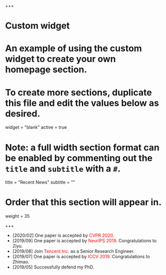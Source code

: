 +++
# Custom widget
# An example of using the custom widget to create your own homepage section.
# To create more sections, duplicate this file and edit the values below as desired.
widget = "blank"
active = true

# Note: a full width section format can be enabled by commenting out the `title` and `subtitle` with a `#`.
title = "Recent News"
subtitle = ""

# Order that this section will appear in.
weight = 35

+++

* [2020/02] One paper is accepted by <font color=red>CVPR 2020</font>.
* [2019/09] One paper is accepted by <font color=red>NeurIPS 2019</font>. Congratulations to Ziyu.
* [2019/08] Join <font color=red>Tencent Inc</font>. as a Senior Research Engineer.
* [2019/07] One paper is accepted by <font color=red>ICCV 2019</font>. Congratulations to Zhimao.
* [2019/05] Successfully defend my PhD.

